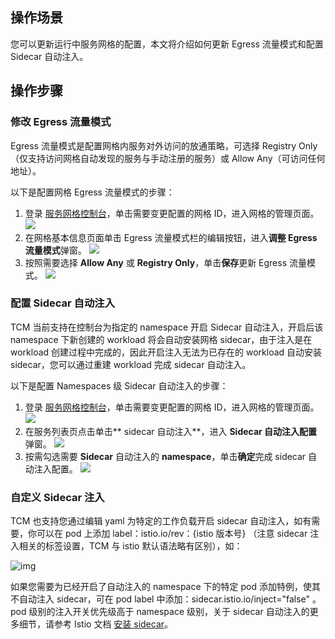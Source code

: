 ## 操作场景
您可以更新运行中服务网格的配置，本文将介绍如何更新 Egress 流量模式和配置 Sidecar 自动注入。

## 操作步骤

### 修改 Egress 流量模式

Egress 流量模式是配置网格内服务对外访问的放通策略，可选择 Registry Only（仅支持访问网格自动发现的服务与手动注册的服务）或 Allow Any（可访问任何地址）。

以下是配置网格 Egress 流量模式的步骤：

1. 登录 [服务网格控制台](https://console.cloud.tencent.com/tke2/mesh)，单击需要变更配置的网格 ID，进入网格的管理页面。
![](https://qcloudimg.tencent-cloud.cn/raw/c6dc859ba3eef984187211bc38bca516.png)
2. 在网格基本信息页面单击 Egress 流量模式栏的编辑按钮，进入**调整 Egress 流量模式**弹窗。
![](https://qcloudimg.tencent-cloud.cn/raw/7e16d22d58d40c81bd301ac74fcf9992.png)
3. 按照需要选择 **Allow Any** 或 **Registry Only**，单击**保存**更新 Egress 流量模式。
![](https://qcloudimg.tencent-cloud.cn/raw/7e6b2cccecf4ae8ebb9b8460e9b00e6d.png)

### 配置 Sidecar 自动注入

TCM 当前支持在控制台为指定的 namespace 开启 Sidecar 自动注入，开启后该 namespace 下新创建的 workload 将会自动安装网格 sidecar，由于注入是在 workload 创建过程中完成的，因此开启注入无法为已存在的 workload 自动安装 sidecar，您可以通过重建 workload 完成 sidecar 自动注入。

以下是配置 Namespaces 级 Sidecar 自动注入的步骤：

1. 登录 [服务网格控制台](https://console.cloud.tencent.com/tke2/mesh)，单击需要变更配置的网格 ID，进入网格的管理页面。
![](https://main.qcloudimg.com/raw/9819f5fe4e1f93ece8d16373e89b7d5d.png)
2. 在服务列表页点击单击** sidecar 自动注入**，进入 **Sidecar 自动注入配置**弹窗。
![](https://qcloudimg.tencent-cloud.cn/raw/c8bf61103153ab513497a6450fcaf144.png)
3. 按需勾选需要 **Sidecar** 自动注入的 **namespace**，单击**确定**完成 sidecar 自动注入配置。
![](https://qcloudimg.tencent-cloud.cn/raw/cd5a6e1843f684e0edb3b854fc80ed97.png)

### 自定义 Sidecar 注入
TCM 也支持您通过编辑 yaml 为特定的工作负载开启 sidecar 自动注入，如有需要，你可以在 pod 上添加 label：istio.io/rev：{istio 版本号} （注意 sidecar 注入相关的标签设置，TCM 与 istio 默认语法略有区别），如：

![img](https://qcloudimg.tencent-cloud.cn/raw/e82a35473c7029445160eaed75e96834.png)

如果您需要为已经开启了自动注入的 namespace 下的特定 pod 添加特例，使其不自动注入 sidecar，可在 pod label 中添加：sidecar.istio.io/inject="false" 。pod 级别的注入开关优先级高于 namespace 级别，关于 sidecar 自动注入的更多细节，请参考 Istio 文档 [安装 sidecar](https://istio.io/latest/zh/docs/setup/additional-setup/sidecar-injection/)。